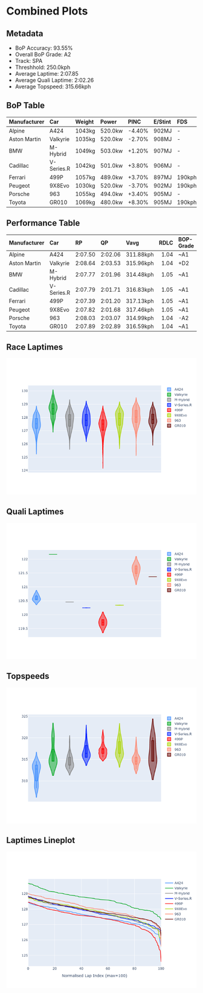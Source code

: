 # Combined Plots

## Metadata

- BoP Accuracy: 93.55%
- Overall BoP Grade: A2
- Track: SPA
- Threshhold: 250.0kph
- Average Laptime: 2:07.85
- Average Quali Laptime: 2:02.26
- Average Topspeed: 315.66kph

## BoP Table
| Manufacturer   | Car        | Weight   | Power   | PINC   | E/Stint   | FDS    | RDP    | QDP    | TDP    |
|:---------------|:-----------|:---------|:--------|:-------|:----------|:-------|:-------|:-------|:-------|
| Alpine         | A424       | 1043kg   | 520.0kw | -4.40% | 902MJ     | -      | 56.00% | 37.50% | 12.72% |
| Aston Martin   | Valkyrie   | 1035kg   | 520.0kw | -2.70% | 908MJ     | -      | 54.85% | 33.33% | 1.23%  |
| BMW            | M-Hybrid   | 1049kg   | 503.0kw | +1.20% | 907MJ     | -      | 50.35% | 33.33% | 11.01% |
| Cadillac       | V-Series.R | 1042kg   | 501.0kw | +3.80% | 906MJ     | -      | 54.00% | 16.67% | 4.94%  |
| Ferrari        | 499P       | 1057kg   | 489.0kw | +3.70% | 897MJ     | 190kph | 53.04% | 50.00% | 8.49%  |
| Peugeot        | 9X8Evo     | 1030kg   | 520.0kw | -3.70% | 902MJ     | 190kph | 57.03% | 66.67% | 4.15%  |
| Porsche        | 963        | 1055kg   | 494.0kw | +3.40% | 905MJ     | -      | 50.93% | 50.00% | 18.51% |
| Toyota         | GR010      | 1069kg   | 480.0kw | +8.30% | 905MJ     | 190kph | 55.67% | 33.33% | 1.54%  |

## Performance Table
| Manufacturer   | Car        | RP      | QP      | Vavg      |   RDLC | BOP-Grade   | Match   |
|:---------------|:-----------|:--------|:--------|:----------|-------:|:------------|:--------|
| Alpine         | A424       | 2:07.50 | 2:02.06 | 311.88kph |   1.04 | ~A1         | 98.81%  |
| Aston Martin   | Valkyrie   | 2:08.64 | 2:03.53 | 315.96kph |   1.04 | +D2         | 63.41%  |
| BMW            | M-Hybrid   | 2:07.77 | 2:01.96 | 314.48kph |   1.05 | ~A1         | 99.30%  |
| Cadillac       | V-Series.R | 2:07.79 | 2:01.71 | 316.83kph |   1.05 | ~A1         | 100.00% |
| Ferrari        | 499P       | 2:07.39 | 2:01.20 | 317.13kph |   1.05 | ~A1         | 95.41%  |
| Peugeot        | 9X8Evo     | 2:07.82 | 2:01.68 | 317.46kph |   1.05 | ~A1         | 100.00% |
| Porsche        | 963        | 2:08.03 | 2:03.07 | 314.99kph |   1.04 | -A2         | 91.46%  |
| Toyota         | GR010      | 2:07.89 | 2:02.89 | 316.59kph |   1.04 | ~A1         | 100.00% |

## Race Laptimes
![Race Laptimes](images/race_violin.png)

## Quali Laptimes
![Quali Laptimes](images/quali_violin.png)

## Topspeeds
![Topspeeds](images/topspeed_violin.png)

## Laptimes Lineplot
![Laptimes Lineplot](images/laptime_line.png)

